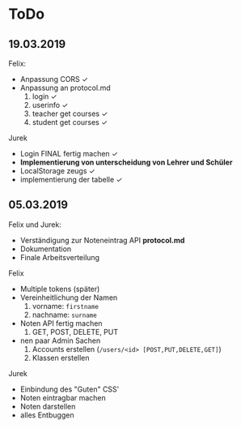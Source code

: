 # ToDo
## 19.03.2019

Felix:
- Anpassung CORS ✓
- Anpassung an protocol.md
  1. login ✓
  2. userinfo ✓
  3. teacher get courses ✓
  4. student get courses ✓

Jurek
- Login FINAL fertig machen ✓
- **Implementierung von unterscheidung von Lehrer und Schüler**
- LocalStorage zeugs ✓
- implementierung der tabelle ✓

## 05.03.2019

Felix und Jurek:
- Verständigung zur Noteneintrag API **protocol.md**
- Dokumentation
- Finale Arbeitsverteilung

Felix
- Multiple tokens (später)
- Vereinheitlichung der Namen
  1. vorname: `firstname`
  2. nachname: `surname`
- Noten API fertig machen
  1. GET, POST, DELETE, PUT
- nen paar Admin Sachen
  1. Accounts erstellen (`/users/<id> [POST,PUT,DELETE,GET]`)
  2. Klassen erstellen

Jurek
- Einbindung des "Guten" CSS'
- Noten eintragbar machen
- Noten darstellen
- alles Entbuggen
